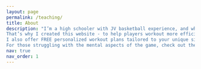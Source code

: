 ```yaml
---
layout: page
permalink: /teaching/
title: About 
description: "I’m a high schooler with JV basketball experience, and when I first started high school, I had trouble making the most of my workout time. I would workout for hours but wouldn't see any improvement during team practices and games. I realized many other players face the same challenge of spending hours training without seeing real improvement. 
That’s why I created this website - to help players workout more efficiently and get better results from the work they put in. On this website, you will find a variety of resources designed to help you reach your basketball goals more efficiently. From basketball drills to conditioning and strength training workouts, everything is designed to maximize your progress without wasting time. 
I also offer FREE personalized workout plans tailored to your unique situation. Whether you're looking to get more playing time, develop specific skills, or overcome personal challenges like size or athletic ability, I’ll help you design a plan that fits your personal needs. To get started, just visit the Workouts tab for more info. 
For those struggling with the mental aspects of the game, check out the motivation tab."
nav: true
nav_order: 1
---
```



